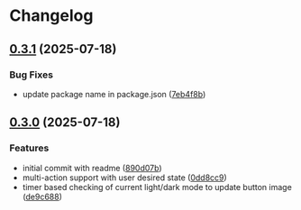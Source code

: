 # Changelog

## [0.3.1](https://github.com/sethvoltz/streamdeck-dark-mode-toggle/compare/v0.3.0...v0.3.1) (2025-07-18)


### Bug Fixes

* update package name in package.json ([7eb4f8b](https://github.com/sethvoltz/streamdeck-dark-mode-toggle/commit/7eb4f8bd62bd5f2d3a39779fa3334761642a7324))

## [0.3.0](https://github.com/sethvoltz/streamdeck-dark-mode-toggle/compare/v0.2.0...v0.3.0) (2025-07-18)


### Features

* initial commit with readme ([890d07b](https://github.com/sethvoltz/streamdeck-dark-mode-toggle/commit/890d07b8afb5a1d72ce247ed4a54ccc685705874))
* multi-action support with user desired state ([0dd8cc9](https://github.com/sethvoltz/streamdeck-dark-mode-toggle/commit/0dd8cc9e82bfd452e70b840635eea11d47c94f94))
* timer based checking of current light/dark mode to update button image ([de9c688](https://github.com/sethvoltz/streamdeck-dark-mode-toggle/commit/de9c6889a7f4cb59ec195fa443bc03636c897f1e))
